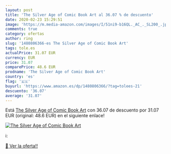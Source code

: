 ```yaml
---
layout: post
title: 'The Silver Age of Comic Book Art al 36.07 % de descuento'
date: 2020-02-23 15:29:51
image: 'https://m.media-amazon.com/images/I/51ni9-b16QL._AC_._SL200_.jpg'
comments: true
category: ofertas
author: ring
slug: '1480806366-es The Silver Age of Comic Book Art'
tags: tole.es
actualPrice: 31.07 EUR
currency: EUR
price: 31.07
comparePrice: 48.6 EUR
prodname: 'The Silver Age of Comic Book Art'
country: 'es'
flag: '🇪🇸'
buyurl: 'https://www.amazon.es/dp/1480806366/?tag=tolees-21'
descuento: '36.07'
average: '31.07'
---
```


Está [The Silver Age of Comic Book Art](https://www.amazon.es/dp/1480806366/?tag=tolees-21) con 36.07 de descuento por 31.07 EUR (original: 48.6 EUR) en el siguiente enlace!

[![The Silver Age of Comic Book Art](https://m.media-amazon.com/images/I/51ni9-b16QL._AC_._SL200_.jpg)](https://www.amazon.es/dp/1480806366/?tag=tolees-21)

ℹ️:


[🛒 Ver la oferta!!](https://www.amazon.es/dp/1480806366/?tag=tolees-21)
